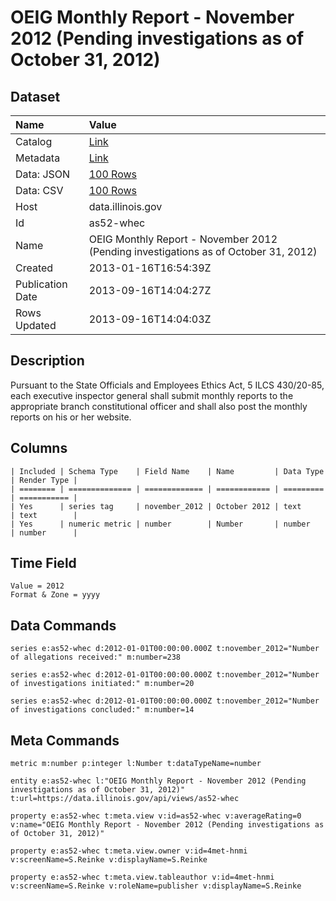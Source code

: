 # OEIG Monthly Report - November 2012 (Pending investigations as of October 31, 2012)

## Dataset

| Name | Value |
| :--- | :---- |
| Catalog | [Link](https://catalog.data.gov/dataset/oeig-monthly-report-november-2012-pending-investigations-as-of-october-31-2012-0b595) |
| Metadata | [Link](https://data.illinois.gov/api/views/as52-whec) |
| Data: JSON | [100 Rows](https://data.illinois.gov/api/views/as52-whec/rows.json?max_rows=100) |
| Data: CSV | [100 Rows](https://data.illinois.gov/api/views/as52-whec/rows.csv?max_rows=100) |
| Host | data.illinois.gov |
| Id | as52-whec |
| Name | OEIG Monthly Report - November 2012 (Pending investigations as of October 31, 2012) |
| Created | 2013-01-16T16:54:39Z |
| Publication Date | 2013-09-16T14:04:27Z |
| Rows Updated | 2013-09-16T14:04:03Z |

## Description

Pursuant to the State Officials and Employees Ethics Act, 5 ILCS 430/20-85, each executive inspector general shall submit monthly reports to the appropriate branch constitutional officer and shall also post the monthly reports on his or her website.

## Columns

```ls
| Included | Schema Type    | Field Name    | Name         | Data Type | Render Type |
| ======== | ============== | ============= | ============ | ========= | =========== |
| Yes      | series tag     | november_2012 | October 2012 | text      | text        |
| Yes      | numeric metric | number        | Number       | number    | number      |
```

## Time Field

```ls
Value = 2012
Format & Zone = yyyy
```

## Data Commands

```ls
series e:as52-whec d:2012-01-01T00:00:00.000Z t:november_2012="Number of allegations received:" m:number=238

series e:as52-whec d:2012-01-01T00:00:00.000Z t:november_2012="Number of investigations initiated:" m:number=20

series e:as52-whec d:2012-01-01T00:00:00.000Z t:november_2012="Number of investigations concluded:" m:number=14
```

## Meta Commands

```ls
metric m:number p:integer l:Number t:dataTypeName=number

entity e:as52-whec l:"OEIG Monthly Report - November 2012 (Pending investigations as of October 31, 2012)" t:url=https://data.illinois.gov/api/views/as52-whec

property e:as52-whec t:meta.view v:id=as52-whec v:averageRating=0 v:name="OEIG Monthly Report - November 2012 (Pending investigations as of October 31, 2012)"

property e:as52-whec t:meta.view.owner v:id=4met-hnmi v:screenName=S.Reinke v:displayName=S.Reinke

property e:as52-whec t:meta.view.tableauthor v:id=4met-hnmi v:screenName=S.Reinke v:roleName=publisher v:displayName=S.Reinke
```